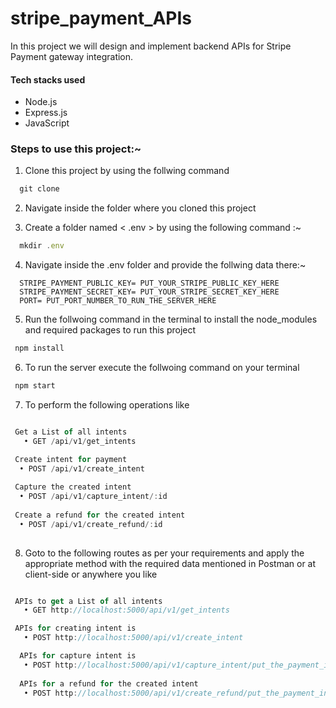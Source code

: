 # stripe_payment_APIs
In this project we will design and implement backend APIs for Stripe Payment gateway integration.

#### Tech stacks used 
- Node.js
- Express.js
- JavaScript

### Steps to use this project:~
1. Clone this project by using the follwing command
```js
  git clone 
```

2. Navigate inside the folder where you cloned this project

3. Create a folder named < .env > by using the following command :~
```js
  mkdir .env
```
4. Navigate inside the .env folder and provide the follwing data there:~
```
  STRIPE_PAYMENT_PUBLIC_KEY= PUT_YOUR_STRIPE_PUBLIC_KEY_HERE
  STRIPE_PAYMENT_SECRET_KEY= PUT_YOUR_STRIPE_SECRET_KEY_HERE
  PORT= PUT_PORT_NUMBER_TO_RUN_THE_SERVER_HERE
```

5. Run the follwoing command in the terminal to install the node_modules and required packages to run this project
```js
 npm install
```

6. To run the server execute the follwoing command on your terminal
```js
 npm start
```

7. To perform the following operations like 

```js

 Get a List of all intents
   • GET /api/v1/get_intents

 Create intent for payment
  • POST /api/v1/create_intent
  
 Capture the created intent
  • POST /api/v1/capture_intent/:id
  
 Create a refund for the created intent 
  • POST /api/v1/create_refund/:id
  
```
8. Goto to the following routes as per your requirements and apply the appropriate method with the required data mentioned in Postman or at client-side or anywhere you like
```js

 APIs to get a List of all intents
   • GET http://localhost:5000/api/v1/get_intents

 APIs for creating intent is 
   • POST http://localhost:5000/api/v1/create_intent

  APIs for capture intent is 
   • POST http://localhost:5000/api/v1/capture_intent/put_the_payment_intent_id_here
   
  APIs for a refund for the created intent  
   • POST http://localhost:5000/api/v1/create_refund/put_the_payment_intent_id_here
      
```
